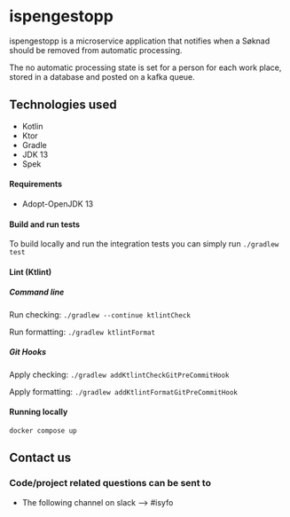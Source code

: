 # ispengestopp

ispengestopp is a microservice application that notifies when a Søknad should be
removed from automatic processing.

The no automatic processing state is set for a person for each work place, stored
in a database and posted on a kafka queue.

## Technologies used
* Kotlin
* Ktor
* Gradle
* JDK 13
* Spek

#### Requirements
* Adopt-OpenJDK 13

#### Build and run tests
To build locally and run the integration tests you can simply run `./gradlew test`

#### Lint (Ktlint)
##### Command line
Run checking: `./gradlew --continue ktlintCheck`

Run formatting: `./gradlew ktlintFormat`
##### Git Hooks
Apply checking: `./gradlew addKtlintCheckGitPreCommitHook`

Apply formatting: `./gradlew addKtlintFormatGitPreCommitHook`

#### Running locally
`docker compose up`

## Contact us
### Code/project related questions can be sent to
* The following channel on slack --> #isyfo
